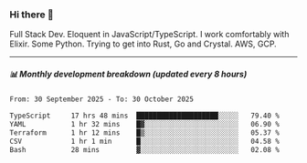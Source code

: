 ### Hi there 👋

Full Stack Dev. Eloquent in JavaScript/TypeScript. I work comfortably with Elixir. Some Python. Trying to get into Rust, Go and Crystal. AWS, GCP.

***

##### 📊 Monthly development breakdown (updated every 8 hours)

<!--START_SECTION:waka-->

```txt
From: 30 September 2025 - To: 30 October 2025

TypeScript     17 hrs 48 mins  ████████████████████░░░░░   79.40 %
YAML           1 hr 32 mins    █▓░░░░░░░░░░░░░░░░░░░░░░░   06.90 %
Terraform      1 hr 12 mins    █▒░░░░░░░░░░░░░░░░░░░░░░░   05.37 %
CSV            1 hr 1 min      █░░░░░░░░░░░░░░░░░░░░░░░░   04.58 %
Bash           28 mins         ▓░░░░░░░░░░░░░░░░░░░░░░░░   02.08 %
```

<!--END_SECTION:waka-->

